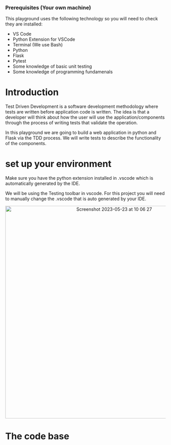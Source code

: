 ### Prerequisites (Your own machine)
This playground uses the following technology so you will need to check they are installed:

-   VS Code
-   Python Extension for VSCode
-   Terminal (We use Bash)
-   Python
-   Flask
-   Pytest
-   Some knowledge of basic unit testing
-   Some knowledge of programming fundamenals

# Introduction
Test Driven Development is a software development methodology where tests are written before application code is written.
The idea is that a developer will think about how the user will use the application/components through the process of writing
tests that validate the operation.

In this playground we are going to build a web application in python and Flask via the TDD process.
We will write tests to describe the functionality of the components.

# set up your environment

Make sure you have the python extension installed in .vscode which is automatically generated by the IDE.

We will be using the Testing toolbar in vscode. For this project you will need to manually change the .vscode that is auto generated by your IDE.
<p align="center">
<img width="668" alt="Screenshot 2023-05-23 at 10 06 27" src="https://github.com/cgungaloo/tdd_stock/blob/master/readme_resources/Screenshot%202023-06-27%20at%2007.21.32.png">
</p>


# The code base

